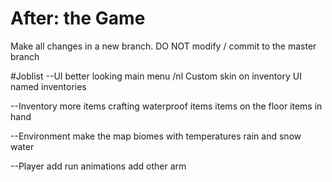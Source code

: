 # After: the Game
Make all changes in a new branch. DO NOT modify / commit to the master branch


#Joblist
--UI
better looking main menu /nl
Custom skin on inventory UI
named inventories

--Inventory
more items
crafting
waterproof items
items on the floor
items in hand

--Environment
make the map
biomes with temperatures
rain and snow
water

--Player
add run animations
add other arm
